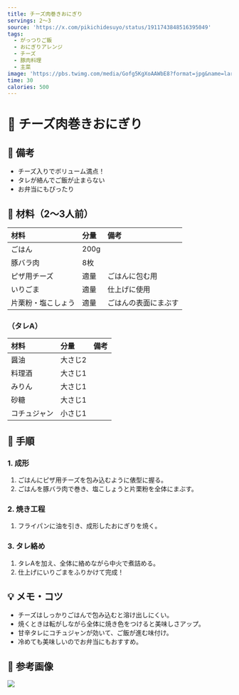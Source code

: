 ```yaml
---
title: チーズ肉巻きおにぎり
servings: 2〜3
source: 'https://x.com/pikichidesuyo/status/1911743848516395049'
tags:
  - がっつりご飯
  - おにぎりアレンジ
  - チーズ
  - 豚肉料理
  - 主菜
image: 'https://pbs.twimg.com/media/Gofg5KgXoAAWbE8?format=jpg&name=large'
time: 30
calories: 500
---
```


# 🍳 チーズ肉巻きおにぎり

## 📝 備考
- チーズ入りでボリューム満点！
- タレが絡んでご飯が止まらない
- お弁当にもぴったり

## 🛒 材料（2〜3人前）
| 材料 | 分量 | 備考 |
|:---|:---|:---|
| ごはん | 200g | |
| 豚バラ肉 | 8枚 | |
| ピザ用チーズ | 適量 | ごはんに包む用 |
| いりごま | 適量 | 仕上げに使用 |
| 片栗粉・塩こしょう | 適量 | ごはんの表面にまぶす |

### （タレA）
| 材料 | 分量 | 備考 |
|:---|:---|:---|
| 醤油 | 大さじ2 | |
| 料理酒 | 大さじ1 | |
| みりん | 大さじ1 | |
| 砂糖 | 大さじ1 | |
| コチュジャン | 小さじ1 | |

## 🥣 手順

### 1. 成形
1. ごはんにピザ用チーズを包み込むように俵型に握る。
2. ごはんを豚バラ肉で巻き、塩こしょうと片栗粉を全体にまぶす。

### 2. 焼き工程
1. フライパンに油を引き、成形したおにぎりを焼く。

### 3. タレ絡め
1. タレAを加え、全体に絡めながら中火で煮詰める。
2. 仕上げにいりごまをふりかけて完成！

## 💡 メモ・コツ
- チーズはしっかりごはんで包み込むと溶け出しにくい。
- 焼くときは転がしながら全体に焼き色をつけると美味しさアップ。
- 甘辛タレにコチュジャンが効いて、ご飯が進む味付け。
- 冷めても美味しいのでお弁当にもおすすめ。

## 📸 参考画像
![](https://pbs.twimg.com/media/Gofg5KgXoAAWbE8?format=jpg&name=large)
